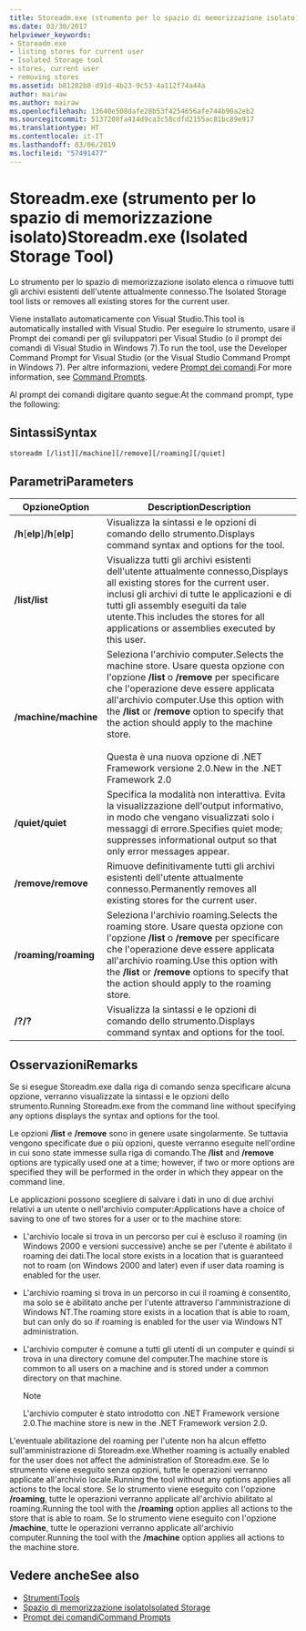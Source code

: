 ```yaml
---
title: Storeadm.exe (strumento per lo spazio di memorizzazione isolato)
ms.date: 03/30/2017
helpviewer_keywords:
- Storeadm.exe
- listing stores for current user
- Isolated Storage tool
- stores, current user
- removing stores
ms.assetid: b81202b8-d91d-4b23-9c53-4a112f74a44a
author: mairaw
ms.author: mairaw
ms.openlocfilehash: 13640e508dafe28b53f4254656afe744b90a2eb2
ms.sourcegitcommit: 5137208fa414d9ca3c58cdfd2155ac81bc89e917
ms.translationtype: HT
ms.contentlocale: it-IT
ms.lasthandoff: 03/06/2019
ms.locfileid: "57491477"
---
```

# <a name="storeadmexe-isolated-storage-tool"></a><span data-ttu-id="e5cbc-102">Storeadm.exe (strumento per lo spazio di memorizzazione isolato)</span><span class="sxs-lookup"><span data-stu-id="e5cbc-102">Storeadm.exe (Isolated Storage Tool)</span></span>
<span data-ttu-id="e5cbc-103">Lo strumento per lo spazio di memorizzazione isolato elenca o rimuove tutti gli archivi esistenti dell'utente attualmente connesso.</span><span class="sxs-lookup"><span data-stu-id="e5cbc-103">The Isolated Storage tool lists or removes all existing stores for the current user.</span></span>  
  
 <span data-ttu-id="e5cbc-104">Viene installato automaticamente con Visual Studio.</span><span class="sxs-lookup"><span data-stu-id="e5cbc-104">This tool is automatically installed with Visual Studio.</span></span> <span data-ttu-id="e5cbc-105">Per eseguire lo strumento, usare il Prompt dei comandi per gli sviluppatori per Visual Studio (o il prompt dei comandi di Visual Studio in Windows 7).</span><span class="sxs-lookup"><span data-stu-id="e5cbc-105">To run the tool, use the Developer Command Prompt for Visual Studio (or the Visual Studio Command Prompt in Windows 7).</span></span> <span data-ttu-id="e5cbc-106">Per altre informazioni, vedere [Prompt dei comandi](../../../docs/framework/tools/developer-command-prompt-for-vs.md).</span><span class="sxs-lookup"><span data-stu-id="e5cbc-106">For more information, see [Command Prompts](../../../docs/framework/tools/developer-command-prompt-for-vs.md).</span></span>  
  
 <span data-ttu-id="e5cbc-107">Al prompt dei comandi digitare quanto segue:</span><span class="sxs-lookup"><span data-stu-id="e5cbc-107">At the command prompt, type the following:</span></span>  
  
## <a name="syntax"></a><span data-ttu-id="e5cbc-108">Sintassi</span><span class="sxs-lookup"><span data-stu-id="e5cbc-108">Syntax</span></span>  
  
```  
storeadm [/list][/machine][/remove][/roaming][/quiet]  
```  
  
## <a name="parameters"></a><span data-ttu-id="e5cbc-109">Parametri</span><span class="sxs-lookup"><span data-stu-id="e5cbc-109">Parameters</span></span>  
  
|<span data-ttu-id="e5cbc-110">Opzione</span><span class="sxs-lookup"><span data-stu-id="e5cbc-110">Option</span></span>|<span data-ttu-id="e5cbc-111">Description</span><span class="sxs-lookup"><span data-stu-id="e5cbc-111">Description</span></span>|  
|------------|-----------------|  
|<span data-ttu-id="e5cbc-112">**/h**[**elp**]</span><span class="sxs-lookup"><span data-stu-id="e5cbc-112">**/h**[**elp**]</span></span>|<span data-ttu-id="e5cbc-113">Visualizza la sintassi e le opzioni di comando dello strumento.</span><span class="sxs-lookup"><span data-stu-id="e5cbc-113">Displays command syntax and options for the tool.</span></span>|  
|<span data-ttu-id="e5cbc-114">**/list**</span><span class="sxs-lookup"><span data-stu-id="e5cbc-114">**/list**</span></span>|<span data-ttu-id="e5cbc-115">Visualizza tutti gli archivi esistenti dell'utente attualmente connesso,</span><span class="sxs-lookup"><span data-stu-id="e5cbc-115">Displays all existing stores for the current user.</span></span> <span data-ttu-id="e5cbc-116">inclusi gli archivi di tutte le applicazioni e di tutti gli assembly eseguiti da tale utente.</span><span class="sxs-lookup"><span data-stu-id="e5cbc-116">This includes the stores for all applications or assemblies executed by this user.</span></span>|  
|<span data-ttu-id="e5cbc-117">**/machine**</span><span class="sxs-lookup"><span data-stu-id="e5cbc-117">**/machine**</span></span>|<span data-ttu-id="e5cbc-118">Seleziona l'archivio computer.</span><span class="sxs-lookup"><span data-stu-id="e5cbc-118">Selects the machine store.</span></span> <span data-ttu-id="e5cbc-119">Usare questa opzione con l'opzione **/list** o **/remove** per specificare che l'operazione deve essere applicata all'archivio computer.</span><span class="sxs-lookup"><span data-stu-id="e5cbc-119">Use this option with the **/list** or **/remove** option to specify that the action should apply to the machine store.</span></span><br /><br /> <span data-ttu-id="e5cbc-120">Questa è una nuova opzione di .NET Framework versione 2.0.</span><span class="sxs-lookup"><span data-stu-id="e5cbc-120">New in the .NET Framework 2.0</span></span>|  
|<span data-ttu-id="e5cbc-121">**/quiet**</span><span class="sxs-lookup"><span data-stu-id="e5cbc-121">**/quiet**</span></span>|<span data-ttu-id="e5cbc-122">Specifica la modalità non interattiva. Evita la visualizzazione dell'output informativo, in modo che vengano visualizzati solo i messaggi di errore.</span><span class="sxs-lookup"><span data-stu-id="e5cbc-122">Specifies quiet mode; suppresses informational output so that only error messages appear.</span></span>|  
|<span data-ttu-id="e5cbc-123">**/remove**</span><span class="sxs-lookup"><span data-stu-id="e5cbc-123">**/remove**</span></span>|<span data-ttu-id="e5cbc-124">Rimuove definitivamente tutti gli archivi esistenti dell'utente attualmente connesso.</span><span class="sxs-lookup"><span data-stu-id="e5cbc-124">Permanently removes all existing stores for the current user.</span></span>|  
|<span data-ttu-id="e5cbc-125">**/roaming**</span><span class="sxs-lookup"><span data-stu-id="e5cbc-125">**/roaming**</span></span>|<span data-ttu-id="e5cbc-126">Seleziona l'archivio roaming.</span><span class="sxs-lookup"><span data-stu-id="e5cbc-126">Selects the roaming store.</span></span> <span data-ttu-id="e5cbc-127">Usare questa opzione con l'opzione **/list** o **/remove** per specificare che l'operazione deve essere applicata all'archivio roaming.</span><span class="sxs-lookup"><span data-stu-id="e5cbc-127">Use this option with the **/list** or **/remove** options to specify that the action should apply to the roaming store.</span></span>|  
|<span data-ttu-id="e5cbc-128">**/?**</span><span class="sxs-lookup"><span data-stu-id="e5cbc-128">**/?**</span></span>|<span data-ttu-id="e5cbc-129">Visualizza la sintassi e le opzioni di comando dello strumento.</span><span class="sxs-lookup"><span data-stu-id="e5cbc-129">Displays command syntax and options for the tool.</span></span>|  
  
## <a name="remarks"></a><span data-ttu-id="e5cbc-130">Osservazioni</span><span class="sxs-lookup"><span data-stu-id="e5cbc-130">Remarks</span></span>  
 <span data-ttu-id="e5cbc-131">Se si esegue Storeadm.exe dalla riga di comando senza specificare alcuna opzione, verranno visualizzate la sintassi e le opzioni dello strumento.</span><span class="sxs-lookup"><span data-stu-id="e5cbc-131">Running Storeadm.exe from the command line without specifying any options displays the syntax and options for the tool.</span></span>  
  
 <span data-ttu-id="e5cbc-132">Le opzioni **/list** e **/remove** sono in genere usate singolarmente. Se tuttavia vengono specificate due o più opzioni, queste verranno eseguite nell'ordine in cui sono state immesse sulla riga di comando.</span><span class="sxs-lookup"><span data-stu-id="e5cbc-132">The **/list** and **/remove** options are typically used one at a time; however, if two or more options are specified they will be performed in the order in which they appear on the command line.</span></span>  
  
 <span data-ttu-id="e5cbc-133">Le applicazioni possono scegliere di salvare i dati in uno di due archivi relativi a un utente o nell'archivio computer:</span><span class="sxs-lookup"><span data-stu-id="e5cbc-133">Applications have a choice of saving to one of two stores for a user or to the machine store:</span></span>  
  
-   <span data-ttu-id="e5cbc-134">L'archivio locale si trova in un percorso per cui è escluso il roaming (in Windows 2000 e versioni successive) anche se per l'utente è abilitato il roaming dei dati.</span><span class="sxs-lookup"><span data-stu-id="e5cbc-134">The local store exists in a location that is guaranteed not to roam (on Windows 2000 and later) even if user data roaming is enabled for the user.</span></span>  
  
-   <span data-ttu-id="e5cbc-135">L'archivio roaming si trova in un percorso in cui il roaming è consentito, ma solo se è abilitato anche per l'utente attraverso l'amministrazione di Windows NT.</span><span class="sxs-lookup"><span data-stu-id="e5cbc-135">The roaming store exists in a location that is able to roam, but can only do so if roaming is enabled for the user via Windows NT administration.</span></span>  
  
-   <span data-ttu-id="e5cbc-136">L'archivio computer è comune a tutti gli utenti di un computer e quindi si trova in una directory comune del computer.</span><span class="sxs-lookup"><span data-stu-id="e5cbc-136">The machine store is common to all users on a machine and is stored under a common directory on that machine.</span></span>  
  
    > [!NOTE]
    >  <span data-ttu-id="e5cbc-137">L'archivio computer è stato introdotto con .NET Framework versione 2.0.</span><span class="sxs-lookup"><span data-stu-id="e5cbc-137">The machine store is new in the .NET Framework version 2.0.</span></span>  
  
 <span data-ttu-id="e5cbc-138">L'eventuale abilitazione del roaming per l'utente non ha alcun effetto sull'amministrazione di Storeadm.exe.</span><span class="sxs-lookup"><span data-stu-id="e5cbc-138">Whether roaming is actually enabled for the user does not affect the administration of Storeadm.exe.</span></span> <span data-ttu-id="e5cbc-139">Se lo strumento viene eseguito senza opzioni, tutte le operazioni verranno applicate all'archivio locale.</span><span class="sxs-lookup"><span data-stu-id="e5cbc-139">Running the tool without any options applies all actions to the local store.</span></span> <span data-ttu-id="e5cbc-140">Se lo strumento viene eseguito con l'opzione **/roaming**, tutte le operazioni verranno applicate all'archivio abilitato al roaming.</span><span class="sxs-lookup"><span data-stu-id="e5cbc-140">Running the tool with the **/roaming** option applies all actions to the store that is able to roam.</span></span> <span data-ttu-id="e5cbc-141">Se lo strumento viene eseguito con l'opzione **/machine**, tutte le operazioni verranno applicate all'archivio computer.</span><span class="sxs-lookup"><span data-stu-id="e5cbc-141">Running the tool with the **/machine** option applies all actions to the machine store.</span></span>  
  
## <a name="see-also"></a><span data-ttu-id="e5cbc-142">Vedere anche</span><span class="sxs-lookup"><span data-stu-id="e5cbc-142">See also</span></span>
- [<span data-ttu-id="e5cbc-143">Strumenti</span><span class="sxs-lookup"><span data-stu-id="e5cbc-143">Tools</span></span>](../../../docs/framework/tools/index.md)
- [<span data-ttu-id="e5cbc-144">Spazio di memorizzazione isolato</span><span class="sxs-lookup"><span data-stu-id="e5cbc-144">Isolated Storage</span></span>](../../../docs/standard/io/isolated-storage.md)
- [<span data-ttu-id="e5cbc-145">Prompt dei comandi</span><span class="sxs-lookup"><span data-stu-id="e5cbc-145">Command Prompts</span></span>](../../../docs/framework/tools/developer-command-prompt-for-vs.md)
